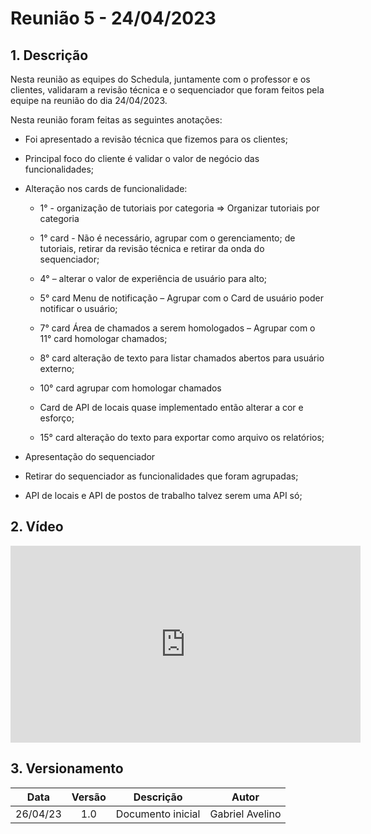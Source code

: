 # Reunião 5 - 24/04/2023

## 1. Descrição

Nesta reunião as equipes do Schedula, juntamente com o professor e os clientes, validaram a revisão técnica e o sequenciador que foram feitos pela equipe na reunião do dia 24/04/2023.

Nesta reunião foram feitas as seguintes anotações:

- Foi apresentado a revisão técnica que fizemos para os clientes; 

- Principal foco do cliente é validar o valor de negócio das funcionalidades; 

- Alteração nos cards de funcionalidade:  

    - 1° - organização de tutoriais por categoria => Organizar tutoriais por categoria 

    - 1° card - Não é necessário, agrupar com o gerenciamento; de tutoriais, retirar da revisão técnica e retirar da onda do sequenciador; 

    - 4° – alterar o valor de experiência de usuário para alto; 

    - 5° card Menu de notificação – Agrupar com o Card de usuário poder notificar o usuário; 

    - 7° card Área de chamados a serem homologados – Agrupar com o 11° card homologar chamados; 

    - 8° card alteração de texto para listar chamados abertos para usuário externo; 

    - 10° card agrupar com homologar chamados 

    - Card de API de locais quase implementado então alterar a cor e esforço; 

    - 15° card alteração do texto para exportar como arquivo os relatórios; 

- Apresentação do sequenciador 

- Retirar do sequenciador as funcionalidades que foram agrupadas; 

- API de locais e API de postos de trabalho talvez serem uma API só;

## 2. Vídeo

<center>

<iframe width="560" height="315" src="https://www.youtube.com/embed/iLBQpVt4YuA" title="YouTube video player" frameborder="0" allow="accelerometer; autoplay; clipboard-write; encrypted-media; gyroscope; picture-in-picture; web-share" allowfullscreen></iframe>

</center>

## 3. Versionamento

<center>

|    Data    | Versão |            Descrição             |      Autor      |
| :--------: | :----: | :------------------------------: | :-------------: |
|      26/04/23      |  1.0   |               Documento inicial                   |       Gabriel Avelino          |

</center>